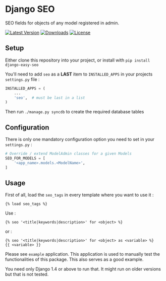 Django SEO
===

SEO fields for objects of any model registered in admin.

[![Latest Version](https://pypip.in/version/django-easy-seo/badge.svg)](https://pypi.python.org/pypi/django-easy-seo/)
[![Downloads](https://pypip.in/download/django-easy-seo/badge.svg)](https://pypi.python.org/pypi/django-easy-seo/)
[![License](https://pypip.in/license/django-easy-seo/badge.svg)](https://pypi.python.org/pypi/django-easy-seo/)

## Setup

Either clone this repository into your project, or install with ```pip install django-easy-seo```

You'll need to add ```seo``` as a **LAST** item to ```INSTALLED_APPS``` in your projects ``settings.py`` file :

```python
INSTALLED_APPS = (
    ...
    'seo',  # must be last in a list
)
```

Then run ```./manage.py syncdb``` to create the required database tables

## Configuration

There is only one mandatory configuration option you need to set in your ``settings.py`` :
```python
# Override / extend ModelAdmin classes for a given Models
SEO_FOR_MODELS = [
    '<app_name>.models.<ModelName>',
]
```

## Usage

First of all, load the `seo_tags` in every template where you want to use it :

    {% load seo_tags %}

Use :

    {% seo '<title|keywords|description>' for <object> %}
    
or :

    {% seo '<title|keywords|description>' for <object> as <variable> %}
    {{ <variable> }}

Please see ``example`` application. This application is used to manually test the functionalities of this package. This also serves as a good example.

You need only Django 1.4 or above to run that. It might run on older versions but that is not tested.
